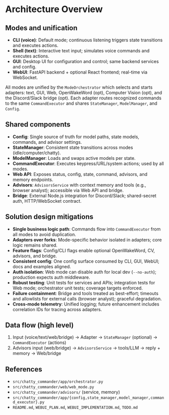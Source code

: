 # Architecture Overview

## Modes and unification

- **CLI (voice)**: Default mode; continuous listening triggers state transitions and executes actions.
- **Shell (text)**: Interactive text input; simulates voice commands and executes actions.
- **GUI**: Desktop UI for configuration and control; same backend services and config.
- **WebUI**: FastAPI backend + optional React frontend; real-time via WebSocket.

All modes are unified by the `ModeOrchestrator` which selects and starts adapters: text, GUI, Web, OpenWakeWord (opt), Computer Vision (opt), and the Discord/Slack bridge (opt). Each adapter routes recognized commands to the same `CommandExecutor` and shares `StateManager`, `ModelManager`, and `Config`.

## Shared components

- **Config**: Single source of truth for model paths, state models, commands, and advisor settings.
- **StateManager**: Consistent state transitions across modes (idle/computer/chatty).
- **ModelManager**: Loads and swaps active models per state.
- **CommandExecutor**: Executes keypress/URL/system actions; used by all modes.
- **Web API**: Exposes status, config, state, command, advisors, and memory endpoints.
- **Advisors**: `AdvisorsService` with context memory and tools (e.g., browser analyst); accessible via Web API and bridge.
- **Bridge**: External Node.js integration for Discord/Slack; shared-secret auth, HTTP/WebSocket contract.

## Solution design mitigations

- **Single business logic path**: Commands flow into `CommandExecutor` from all modes to avoid duplication.
- **Adapters over forks**: Mode-specific behavior isolated in adapters; core logic remains shared.
- **Feature flags**: Config/CLI flags enable optional OpenWakeWord, CV, advisors, and bridge.
- **Consistent config**: One config surface consumed by CLI, GUI, WebUI; docs and examples aligned.
- **Auth isolation**: Web mode can disable auth for local dev (`--no-auth`); production expects auth middleware.
- **Robust testing**: Unit tests for services and APIs; integration tests for Web mode; orchestrator unit tests; coverage targets enforced.
- **Failure containment**: Bridge and tools treated as best-effort; timeouts and allowlists for external calls (browser analyst); graceful degradation.
- **Cross-mode telemetry**: Unified logging; future enhancement includes correlation IDs for tracing across adapters.

## Data flow (high level)

1) Input (voice/text/web/bridge) → Adapter → `StateManager` (optional) → `CommandExecutor` (actions)
2) Advisors input (web/bridge) → `AdvisorsService` → tools/LLM → reply + memory → Web/bridge

## References

- `src/chatty_commander/app/orchestrator.py`
- `src/chatty_commander/web/web_mode.py`
- `src/chatty_commander/advisors/` (service, memory)
- `src/chatty_commander/app/{config,state_manager,model_manager,command_executor}.py`
- `README.md`, `WEBUI_PLAN.md`, `WEBUI_IMPLEMENTATION.md`, `TODO.md`

